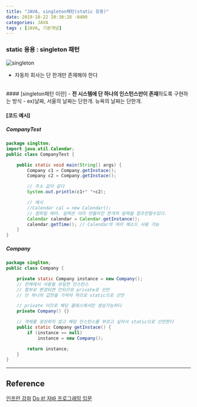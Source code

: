 ```yaml
---
title: "JAVA, singleton패턴(static 응용)"
date: 2019-10-22 20:30:28 -0400
categories: JAVA
tags : [JAVA, 기본개념]
---
```


### static 응용 : singleton 패턴
![singleton](https://user-images.githubusercontent.com/55946791/67358304-eeb32f80-f59a-11e9-8a05-d26274c84bec.JPG)
- 자동차 회사는 단 한개만 존재해야 한다
<br>
#### [singleton패턴 이란]
- <b>전 시스템에 단 하나의 인스턴스만이 존재</b>하도록 구현하는 방식
- ex)날짜, 서울의 날짜는 단한개. 뉴욕의 날짜는 단한개.

#### [코드 예시]
##### CompanyTest
```java
package singlton;
import java.util.Calendar;
public class CompanyTest {

	public static void main(String[] args) {
		Company c1 = Company.getInstace();
		Company c2 = Company.getInstace();

		// 주소 값이 같다
		System.out.println(c1+" "+c2);

		// 예시
		//Calendar cal = new Calendar();
		// 컴파일 에러. 달력은 이미 만들어진 한개의 달력을 참조만할수있다.
		Calendar calendar = Calendar.getInstance();
		calendar.getTime();	// Calendar의 여러 메소드 사용 가능
	}
}
```

##### Company
```java
package singlton;
public class Company {

	private static Company instance = new Company();
	// 전체에서 사용될 유일한 인스턴스
	// 함부로 변경되면 안되므로 private로 선언
	// 단 하나의 값만을 가져야 하므로 static으로 선언

	// private 이므로 해당 클래스에서만 생성가능하다
	private Company() {}

	// 객체를 생성하지 않고 해당 인스턴스를 부르고 싶어서 static으로 선언한다
	public static Company getInstace() {
		if (instance == null)
			instance = new Company();

		return instance;
	}
}
```

---
## Reference
[인프런 강좌](https://www.inflearn.com/course/%EC%9E%90%EB%B0%94-%ED%94%84%EB%A1%9C%EA%B7%B8%EB%9E%98%EB%B0%8D-%EC%9E%85%EB%AC%B8/dashboard)
[Do it! 자바 프로그래밍 입문](http://www.yes24.com/Product/Goods/63020974)

